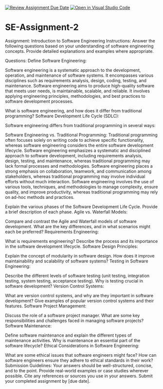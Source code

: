 [![Review Assignment Due Date](https://classroom.github.com/assets/deadline-readme-button-24ddc0f5d75046c5622901739e7c5dd533143b0c8e959d652212380cedb1ea36.svg)](https://classroom.github.com/a/-ucQIGTc)
[![Open in Visual Studio Code](https://classroom.github.com/assets/open-in-vscode-718a45dd9cf7e7f842a935f5ebbe5719a5e09af4491e668f4dbf3b35d5cca122.svg)](https://classroom.github.com/online_ide?assignment_repo_id=15249216&assignment_repo_type=AssignmentRepo)
# SE-Assignment-2
Assignment: Introduction to Software Engineering
Instructions:
Answer the following questions based on your understanding of software engineering concepts. Provide detailed explanations and examples where appropriate.

Questions:
Define Software Engineering:

Software engineering is a systematic approach to the development, operation, and maintenance of software systems. It encompasses various disciplines such as requirements analysis, design, coding, testing, and maintenance. Software engineering aims to produce high-quality software that meets user needs, is maintainable, scalable, and reliable. It involves applying engineering principles, methodologies, and best practices to software development processes.

What is software engineering, and how does it differ from traditional programming?
Software Development Life Cycle (SDLC):

Software engineering differs from traditional programming in several ways:

Software Engineering vs. Traditional Programming:
Traditional programming often focuses solely on writing code to achieve specific functionality, whereas software engineering considers the entire software development lifecycle.
Software engineering emphasizes a systematic and disciplined approach to software development, including requirements analysis, design, testing, and maintenance, whereas traditional programming may lack formal processes and methodologies.
Software engineering places a strong emphasis on collaboration, teamwork, and communication among stakeholders, whereas traditional programming may involve individual efforts without much interaction.
Software engineering involves the use of various tools, techniques, and methodologies to manage complexity, ensure quality, and improve productivity, whereas traditional programming may rely on ad-hoc methods and practices.

Explain the various phases of the Software Development Life Cycle. Provide a brief description of each phase.
Agile vs. Waterfall Models:

Compare and contrast the Agile and Waterfall models of software development. What are the key differences, and in what scenarios might each be preferred?
Requirements Engineering:

What is requirements engineering? Describe the process and its importance in the software development lifecycle.
Software Design Principles:

Explain the concept of modularity in software design. How does it improve maintainability and scalability of software systems?
Testing in Software Engineering:

Describe the different levels of software testing (unit testing, integration testing, system testing, acceptance testing). Why is testing crucial in software development?
Version Control Systems:

What are version control systems, and why are they important in software development? Give examples of popular version control systems and their features.
Software Project Management:

Discuss the role of a software project manager. What are some key responsibilities and challenges faced in managing software projects?
Software Maintenance:

Define software maintenance and explain the different types of maintenance activities. Why is maintenance an essential part of the software lifecycle?
Ethical Considerations in Software Engineering:

What are some ethical issues that software engineers might face? How can software engineers ensure they adhere to ethical standards in their work?
Submission Guidelines:
Your answers should be well-structured, concise, and to the point.
Provide real-world examples or case studies wherever possible.
Cite any references or sources you use in your answers.
Submit your completed assignment by [due date].

